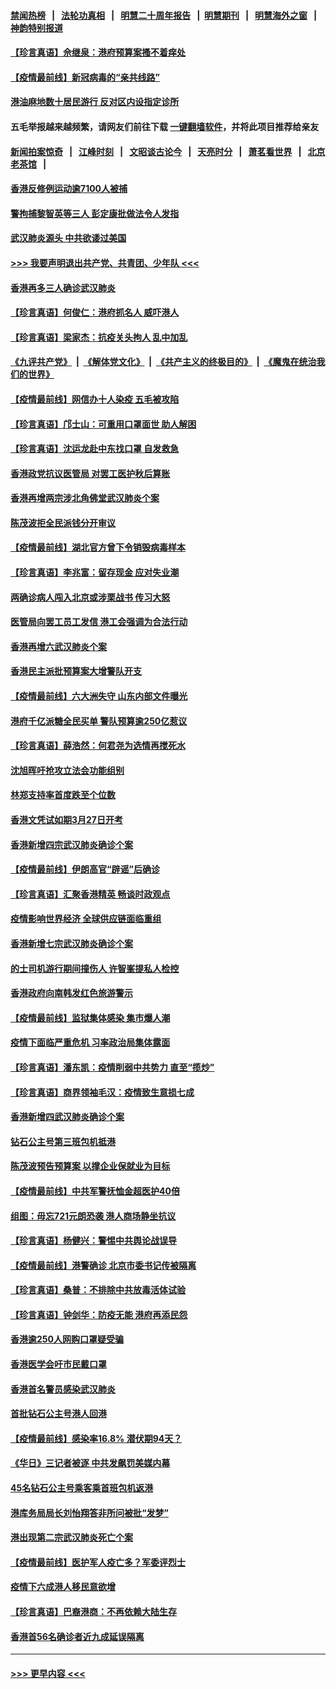 #### [禁闻热榜](热点新闻.md?=0)  &nbsp;&nbsp;|&nbsp;&nbsp; [法轮功真相](https://github.com/gfw-breaker/truth/blob/master/README.md?=0) &nbsp;&nbsp;|&nbsp;&nbsp; [明慧二十周年报告](https://github.com/gfw-breaker/mh-reports/blob/master/README.md?=0) &nbsp;&nbsp;|&nbsp;&nbsp;[明慧期刊](https://github.com/gfw-breaker/mh-qikan) &nbsp;&nbsp;|&nbsp;&nbsp; [明慧海外之窗](https://github.com/gfw-breaker/mh-news/blob/master/README.md?=0) &nbsp;&nbsp;|&nbsp;&nbsp; [神韵特别报道](https://github.com/gfw-breaker/mh-news/blob/master/shenyun.md?=0)
#### [【珍言真语】佘继泉：港府预算案搔不着痒处](../pages/nsc415/n11910011.md?t=03030602) 
#### [【疫情最前线】新冠病毒的“亲共线路”](../pages/nsc415/n11907734.md?t=03030602) 
#### [港油麻地数十居民游行 反对区内设指定诊所](../pages/nsc415/n11907900.md?t=03030602) 
#### 五毛举报越来越频繁，请网友们前往下载 [一键翻墙软件](https://github.com/gfw-breaker/ssr-accounts)，并将此项目推荐给亲友
#### [新闻拍案惊奇](https://github.com/gfw-breaker/banned-news/blob/master/pages/link4.md) &nbsp;&nbsp;|&nbsp;&nbsp; [江峰时刻](https://github.com/gfw-breaker/banned-news/blob/master/pages/link4.md) &nbsp;&nbsp;|&nbsp;&nbsp; [文昭谈古论今](https://github.com/gfw-breaker/banned-news/blob/master/pages/link4.md) &nbsp;&nbsp;|&nbsp;&nbsp; [天亮时分](https://github.com/gfw-breaker/banned-news/blob/master/pages/link4.md) &nbsp;&nbsp;|&nbsp;&nbsp; [萧茗看世界](https://github.com/gfw-breaker/banned-news/blob/master/pages/link4.md) &nbsp;&nbsp;|&nbsp;&nbsp; [北京老茶馆](https://github.com/gfw-breaker/banned-news/blob/master/pages/link4.md) &nbsp;&nbsp;|&nbsp;&nbsp; 
#### [香港反修例运动逾7100人被捕](../pages/nsc415/n11907922.md?t=03030602) 
#### [警拘捕黎智英等三人 彭定康批做法令人发指](../pages/nsc415/n11907905.md?t=03030602) 
#### [武汉肺炎源头 中共欲诿过美国](../pages/nsc415/n11907665.md?t=03030602) 
#### [>>> 我要声明退出共产党、共青团、少年队 <<<](https://github.com/begood0513/goodnews/blob/master/quit/letter.md) 
#### [香港再多三人确诊武汉肺炎](../pages/nsc415/n11907846.md?t=03030602) 
#### [【珍言真语】何俊仁：港府抓名人 威吓港人](../pages/nsc415/n11907561.md?t=03030602) 
#### [【珍言真语】梁家杰：抗疫关头拘人 乱中加乱](../pages/nsc415/n11907444.md?t=03030602) 
#### [《九评共产党》](https://github.com/begood0513/9ping.md/blob/master/README.md) &nbsp;|&nbsp; [《解体党文化》](../../../../jtdwh.md/blob/master/README.md)  &nbsp;|&nbsp; [《共产主义的终极目的》](../../../../gczydzjmd.md/blob/master/README.md) &nbsp;|&nbsp; [《魔鬼在统治我们的世界》](../../../../mgztzwmdsj.md/blob/master/README.md) 
#### [【疫情最前线】网信办十人染疫 五毛被攻陷](../pages/nsc415/n11903757.md?t=03030602) 
#### [【珍言真语】邝士山：可重用口罩面世 助人解困](../pages/nsc415/n11903875.md?t=03030602) 
#### [【珍言真语】沈运龙赴中东找口罩 自发救急](../pages/nsc415/n11903291.md?t=03030602) 
#### [香港政党抗议医管局 对罢工医护秋后算账](../pages/nsc415/n11901746.md?t=03030602) 
#### [香港再增两宗涉北角佛堂武汉肺炎个案](../pages/nsc415/n11901737.md?t=03030602) 
#### [陈茂波拒全民派钱分开审议](../pages/nsc415/n11901672.md?t=03030602) 
#### [【疫情最前线】湖北官方曾下令销毁病毒样本](../pages/nsc415/n11901518.md?t=03030602) 
#### [【珍言真语】李兆富：留存现金 应对失业潮](../pages/nsc415/n11901448.md?t=03030602) 
#### [两确诊病人闯入北京或涉栗战书 传习大怒](../pages/nsc415/n11901180.md?t=03030602) 
#### [医管局向罢工员工发信 港工会强调为合法行动](../pages/nsc415/n11898870.md?t=03030602) 
#### [香港再增六武汉肺炎个案](../pages/nsc415/n11898843.md?t=03030602) 
#### [香港民主派批预算案大增警队开支](../pages/nsc415/n11898813.md?t=03030602) 
#### [【疫情最前线】六大洲失守 山东内部文件曝光](../pages/nsc415/n11898455.md?t=03030602) 
#### [港府千亿派糖全民买单 警队预算逾250亿惹议](../pages/nsc415/n11898608.md?t=03030602) 
#### [【珍言真语】薛浩然：何君尧为选情再搅死水](../pages/nsc415/n11898269.md?t=03030602) 
#### [沈旭晖吁抢攻立法会功能组别](../pages/nsc415/n11896084.md?t=03030602) 
#### [林郑支持率首度跌至个位数](../pages/nsc415/n11896058.md?t=03030602) 
#### [香港文凭试如期3月27日开考](../pages/nsc415/n11896055.md?t=03030602) 
#### [香港新增四宗武汉肺炎确诊个案](../pages/nsc415/n11896040.md?t=03030602) 
#### [【疫情最前线】伊朗高官“辟谣”后确诊](../pages/nsc415/n11895902.md?t=03030602) 
#### [【珍言真语】汇聚香港精英 畅谈时政观点](../pages/nsc415/n11895733.md?t=03030602) 
#### [疫情影响世界经济 全球供应链面临重组](../pages/nsc415/n11895634.md?t=03030602) 
#### [香港新增七宗武汉肺炎确诊个案](../pages/nsc415/n11893498.md?t=03030602) 
#### [的士司机游行期间撞伤人 许智峯提私人检控](../pages/nsc415/n11893483.md?t=03030602) 
#### [香港政府向南韩发红色旅游警示](../pages/nsc415/n11893398.md?t=03030602) 
#### [【疫情最前线】监狱集体感染 集市爆人潮](../pages/nsc415/n11893181.md?t=03030602) 
#### [疫情下面临严重危机  习率政治局集体露面](../pages/nsc415/n11893305.md?t=03030602) 
#### [【珍言真语】潘东凯：疫情削弱中共势力 直至“揽炒”](../pages/nsc415/n11892866.md?t=03030602) 
#### [【珍言真语】商界领袖毛汉：疫情致生意损七成](../pages/nsc415/n11890348.md?t=03030602) 
#### [香港新增四武汉肺炎确诊个案](../pages/nsc415/n11890610.md?t=03030602) 
#### [钻石公主号第三班包机抵港](../pages/nsc415/n11890645.md?t=03030602) 
#### [陈茂波预告预算案 以撑企业保就业为目标](../pages/nsc415/n11890574.md?t=03030602) 
#### [【疫情最前线】中共军警抚恤金超医护40倍](../pages/nsc415/n11890458.md?t=03030602) 
#### [组图：毋忘721元朗恐袭 港人商场静坐抗议](../pages/nsc415/n11876882.md?t=03030602) 
#### [【珍言真语】杨健兴：警惕中共舆论战误导](../pages/nsc415/n11888131.md?t=03030602) 
#### [【疫情最前线】港警确诊 北京市委书记传被隔离](../pages/nsc415/n11886872.md?t=03030602) 
#### [【珍言真语】桑普：不排除中共放毒活体试验](../pages/nsc415/n11886832.md?t=03030602) 
#### [【珍言真语】钟剑华：防疫无能 港府再添民怨](../pages/nsc415/n11884504.md?t=03030602) 
#### [香港逾250人网购口罩疑受骗](../pages/nsc415/n11884388.md?t=03030602) 
#### [香港医学会吁市民戴口罩](../pages/nsc415/n11884367.md?t=03030602) 
#### [香港首名警员感染武汉肺炎](../pages/nsc415/n11884357.md?t=03030602) 
#### [首批钻石公主号港人回港](../pages/nsc415/n11884333.md?t=03030602) 
#### [【疫情最前线】感染率16.8% 潜伏期94天？](../pages/nsc415/n11884256.md?t=03030602) 
#### [《华日》三记者被逐 中共发飙罚美媒内幕](../pages/nsc415/n11884184.md?t=03030602) 
#### [45名钻石公主号乘客乘首班包机返港](../pages/nsc415/n11881770.md?t=03030602) 
#### [港库务局局长刘怡翔答非所问被批“发梦”](../pages/nsc415/n11881752.md?t=03030602) 
#### [港出现第二宗武汉肺炎死亡个案](../pages/nsc415/n11881736.md?t=03030602) 
#### [【疫情最前线】医护军人疫亡多？军委评烈士](../pages/nsc415/n11881655.md?t=03030602) 
#### [疫情下六成港人移民意欲增](../pages/nsc415/n11881699.md?t=03030602) 
#### [【珍言真语】巴裔港商：不再依赖大陆生存](../pages/nsc415/n11881126.md?t=03030602) 
#### [香港首56名确诊者近九成延误隔离](../pages/nsc415/n11879079.md?t=03030602) 

----
#### [ >>> 更早内容 <<< ](../indexes/nsc415-earlier.md)
